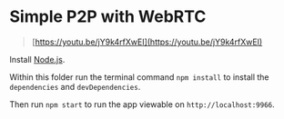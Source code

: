 # Simple P2P with WebRTC

> [https://youtu.be/jY9k4rfXwEI](https://youtu.be/jY9k4rfXwEI)

Install [Node.js](https://nodejs.org/).

Within this folder run the terminal command `npm install` to install the
`dependencies` and `devDependencies`.

Then run `npm start` to run the app viewable on `http://localhost:9966`.
